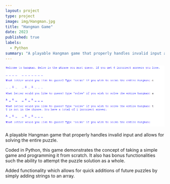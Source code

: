 ```yaml
---
layout: project
type: project
image: img/Hangman.jpg
title: "Hangman Game"
date: 2023
published: true
labels:
  - Python
summary: "A playable Hangman game that properly handles invalid input and allows for solving the entire puzzle"
---
```


<img class="img-fluid" src="../img/HangmanGameplay.png">

A playable Hangman game that properly handles invalid input and allows for solving the entire puzzle.

Coded in Python, this game demonstrates the concept of taking a simple game and programming it from scratch. It also has bonus functionalities such the ability to attempt the puzzle solution as a whole. 

Added functionality which allows for quick additions of future puzzles by simply adding strings to an array.
